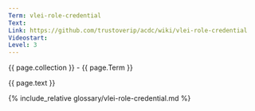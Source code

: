 ```yaml
---
Term: vlei-role-credential
Text: 
Link: https://github.com/trustoverip/acdc/wiki/vlei-role-credential
Videostart: 
Level: 3
---
```


{{ page.collection }} - {{ page.Term }}

   {{ page.text }}

{% include_relative glossary/vlei-role-credential.md %}
